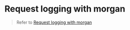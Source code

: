 # Request logging with morgan

> Refer to [Request logging with morgan](https://mflash.dev/blog/2019/08/13/request-logging-with-morgan/)
